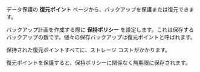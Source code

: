 データ保護の **復元ポイント** ページから、バックアップを保護または復元できます。

バックアップ計画を作成する際に **保持ポリシー** を設定します。これは保存するバックアップの数です。個々の保存バックアップは復元ポイントと呼ばれます。

保持された復元ポイントすべてに、ストレージ コストがかかります。

復元ポイントを保護すると、保持ポリシーに関係なく無期限に保存されます。
